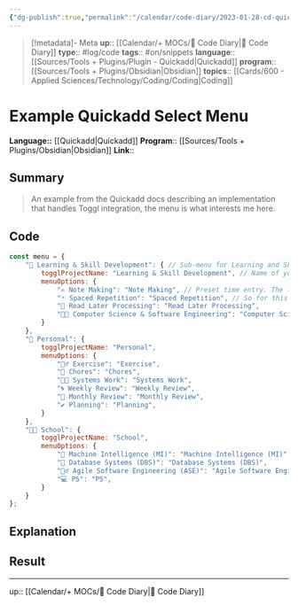 ```yaml
---
{"dg-publish":true,"permalink":"/calendar/code-diary/2023-01-28-cd-quickadd-example-quickadd-select-menu/","title":"Example Quickadd Select Menu"}
---
```


> [!metadata]- Meta
> **up**:: [[Calendar/+ MOCs/🧪 Code Diary\|🧪 Code Diary]]
> **type**:: #log/code 
> **tags**:: #on/snippets 
> **language**:: [[Sources/Tools + Plugins/Plugin - Quickadd\|Quickadd]]
> **program**:: [[Sources/Tools + Plugins/Obsidian\|Obsidian]]
> **topics**:: [[Cards/600 - Applied Sciences/Technology/Coding/Coding\|Coding]]


# Example Quickadd Select Menu
**Language::**  [[Quickadd\|Quickadd]]
**Program**:: [[Sources/Tools + Plugins/Obsidian\|Obsidian]]
**Link**::

## Summary
> An example from the Quickadd docs describing an implementation that handles Toggl integration, the menu is what interests me here. 

## Code

```js
const menu = {
    "🧠 Learning & Skill Development": { // Sub-menu for Learning and Skill Development
        togglProjectName: "Learning & Skill Development", // Name of your corresponding Toggl project
        menuOptions: {
            "✍ Note Making": "Note Making", // Preset time entry. The left part is what's displayed, and the right part is what Toggl gets.
            "🃏 Spaced Repetition": "Spaced Repetition", // So for this one, I would see '🃏 Spaced Repetition' in my menu, but Toggl would receive 'Spaced Repetition' as the entry.
            "📖 Read Later Processing": "Read Later Processing",
            "👨‍💻 Computer Science & Software Engineering": "Computer Science & Software Engineering",
        }
    },
    "🤴 Personal": {
        togglProjectName: "Personal",
        menuOptions: {
            "🏋️‍♂️ Exercise": "Exercise",
            "🧹 Chores": "Chores",
            "👨‍🔬 Systems Work": "Systems Work",
            "🌀 Weekly Review": "Weekly Review",
            "📆 Monthly Review": "Monthly Review",
            "✔ Planning": "Planning",
        }
    },
    "👨‍🎓 School": {
        togglProjectName: "School",
        menuOptions: {
            "🧠 Machine Intelligence (MI)": "Machine Intelligence (MI)",
            "💾 Database Systems (DBS)": "Database Systems (DBS)",
            "🏃‍♂ Agile Software Engineering (ASE)": "Agile Software Engineering (ASE)",
            "💻 P5": "P5",
        }
    }
};
```

## Explanation

## Result

---
up:: [[Calendar/+ MOCs/🧪 Code Diary\|🧪 Code Diary]]